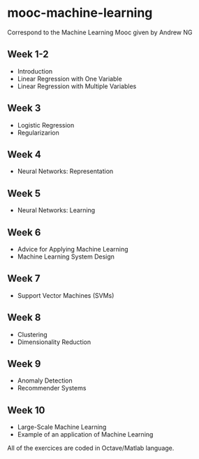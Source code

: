 # mooc-machine-learning
Correspond to the Machine Learning Mooc given by Andrew NG

## Week 1-2
  - Introduction
  - Linear Regression with One Variable
  - Linear Regression with Multiple Variables
  
## Week 3
  - Logistic Regression
  - Regularizarion
  
## Week 4
  - Neural Networks: Representation
  
## Week 5
  - Neural Networks: Learning
  
## Week 6
  - Advice for Applying Machine Learning
  - Machine Learning System Design
  
## Week 7
  - Support Vector Machines (SVMs)
  
## Week 8
  - Clustering
  - Dimensionality Reduction
  
## Week 9
  - Anomaly Detection
  - Recommender Systems
  
## Week 10
  - Large-Scale Machine Learning
  - Example of an application of Machine Learning
  
All of the exercices are coded in Octave/Matlab language.
